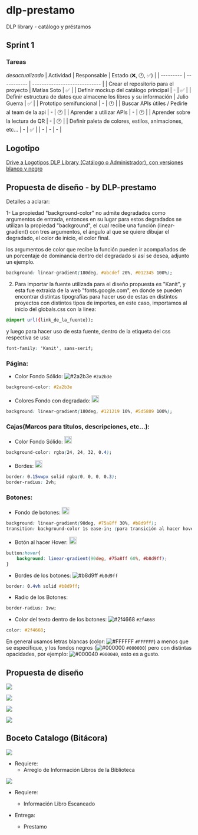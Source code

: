 # dlp-prestamo
DLP library - catálogo y préstamos

## Sprint 1
### Tareas
 *desactualizado*
| Actividad | Responsable | Estado (❌, 🕐, ✅) |
| --------- | ----------- | ----------------------------- |
| Crear el repositorio para el proyecto | Matías Soto | ✅ |
| Definir mockup del catálogo principal | - | ✅ |
| Definir estructura de datos que almacene los libros y su información | Julio Guerra | ✅ |
| Prototipo semifuncional | - | 🕐 |
| Buscar APIs útiles / Pedirle al team de la api | - | 🕐 |
| Aprender a utilizar APIs | - | 🕐 |
| Aprender sobre la lectura de QR | - | 🕐 |
| Definir paleta de colores, estilos, animaciones, etc... | - | ✅ |
| - | - | - |

## Logotipo

[Drive a Logotipos DLP Library (Catálogo o Administrador), con versiones blanco y negro](https://drive.google.com/drive/folders/1jMX7kN7D6zTGZekeNZgAgEqKPmEGnNmA?usp=sharing)

## Propuesta de diseño - by DLP-prestamo

Detalles a aclarar:

1- La propiedad "background-color" no admite degradados como argumentos de entrada, entonces en su lugar para estos degradados se utilizan la propiedad "background", el cual recibe una función (linear-gradient) con tres argumentos, el ángulo al que se quiere dibujar el degradado, el color de inicio, el color final.

los argumentos de color que recibe la función pueden ir acompañados de un porcentaje de dominancia dentro del degradado si así se desea, adjunto un ejemplo.
```css
background: linear-gradient(180deg, #abcdef 20%, #012345 100%);
```

2. Para importar la fuente utilizada para el diseño propuesta es "Kanit", y esta fue extraida de la web "fonts.google.com", en donde se pueden encontrar distintas tipografías para hacer uso de estas en distintos proyectos con distintos tipos de importes, en este caso, importamos al inicio del globals.css con la linea:
```css
@import url({link_de_la_fuente});
```

y luego para hacer uso de esta fuente, dentro de la etiqueta del css respectiva se usa:
```css
font-family: 'Kanit', sans-serif;
```

### Página:

* Color Fondo Sólido: ![#2a2b3e](https://placehold.co/20x20/2a2b3e/2a2b3e.png) `#2a2b3e`

```css
background-color: #2a2b3e
```

* Colores Fondo con degradado: <img src="https://github.com/LeaffLovesBingus/dlp-prestamo/blob/main/Graphics/color-fondo-gradiente.png" width="20">

```css
background: linear-gradient(180deg, #121219 10%, #5d5889 100%);
```

### Cajas(Marcos para titulos, descripciones, etc...):

* Color Fondo Sólido: <img src="https://github.com/LeaffLovesBingus/dlp-prestamo/blob/main/Graphics/color-fondo-caja.png" width="20">

```css
background-color: rgba(24, 24, 32, 0.4);
```
  
* Bordes: <img src="https://github.com/LeaffLovesBingus/dlp-prestamo/blob/main/Graphics/color-borde-caja.png" width="20">

```css
border: 0.15vwpx solid rgba(0, 0, 0, 0.3);
border-radius: 2vh; 
```

### Botones:

* Fondo de botones: <img src="https://github.com/LeaffLovesBingus/dlp-prestamo/blob/main/Graphics/color-fondo-boton.png" width="20">
```css
background: linear-gradient(90deg, #75a8ff 30%, #b8d9ff);
transition: background-color 1s ease-in; (para transición al hacer hover)
```
  
* Botón al hacer Hover: <img src="https://github.com/LeaffLovesBingus/dlp-prestamo/blob/main/Graphics/color-hover-boton.png" width="20">
```css
button:hover{
    background: linear-gradient(90deg, #75a8ff 60%, #b8d9ff);
}
```
* Bordes de los botones: ![#b8d9ff](https://placehold.co/20x20/b8d9ff/b8d9ff.png) `#b8d9ff`
```css
border: 0.4vh solid #b8d9ff;
```
* Radio de los Botones:
```css
border-radius: 1vw;
```
* Color del texto dentro de los botones: ![#2f4668](https://placehold.co/20x20/2f4668/2f4668.png) `#2f4668`
```css
color: #2f4668;
```

En general usamos letras blancas (color: ![#FFFFFF](https://placehold.co/20x20/FFFFFF/FFFFFF.png) `#FFFFFF`) a menos que se especifique, y los fondos negros (![#000000](https://placehold.co/20x20/000000/000000.png) `#000000`) pero con distintas opacidades, por ejemplo: ![#000040](https://placehold.co/20x20/000040/000040.png) `#000040`, esto es a gusto. 

## Propuesta de diseño

![](https://github.com/LeaffLovesBingus/dlp-prestamo/blob/main/Graphics/PaginaPrincipal.png)

![](https://github.com/LeaffLovesBingus/dlp-prestamo/blob/main/Graphics/Catalogo.png)

![](https://github.com/LeaffLovesBingus/dlp-prestamo/blob/main/Graphics/LandingPage.png)

![](https://github.com/LeaffLovesBingus/dlp-prestamo/blob/main/Graphics/Formulario.png)


## Boceto Catalogo (Bitácora)
![](https://github.com/LeaffLovesBingus/dlp-prestamo/blob/main/Graphics/mockup1.jpg)

- Requiere:
  - Arreglo de Información Libros de la Biblioteca
  
![](https://github.com/LeaffLovesBingus/dlp-prestamo/blob/main/Graphics/boceto-prestamo-devolucion.png)

- Requiere:
  - Información Libro Escaneado
  
- Entrega:
  - Prestamo
